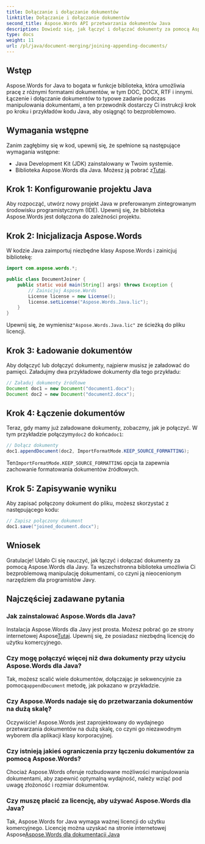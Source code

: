 ```yaml
---
title: Dołączanie i dołączanie dokumentów
linktitle: Dołączanie i dołączanie dokumentów
second_title: Aspose.Words API przetwarzania dokumentów Java
description: Dowiedz się, jak łączyć i dołączać dokumenty za pomocą Aspose.Words dla Java. Przewodnik krok po kroku z przykładami kodu do wydajnej manipulacji dokumentami.
type: docs
weight: 11
url: /pl/java/document-merging/joining-appending-documents/
---
```


## Wstęp

Aspose.Words for Java to bogata w funkcje biblioteka, która umożliwia pracę z różnymi formatami dokumentów, w tym DOC, DOCX, RTF i innymi. Łączenie i dołączanie dokumentów to typowe zadanie podczas manipulowania dokumentami, a ten przewodnik dostarczy Ci instrukcji krok po kroku i przykładów kodu Java, aby osiągnąć to bezproblemowo.

## Wymagania wstępne

Zanim zagłębimy się w kod, upewnij się, że spełnione są następujące wymagania wstępne:

- Java Development Kit (JDK) zainstalowany w Twoim systemie.
-  Biblioteka Aspose.Words dla Java. Możesz ją pobrać z[Tutaj](https://releases.aspose.com/words/java/).

## Krok 1: Konfigurowanie projektu Java

Aby rozpocząć, utwórz nowy projekt Java w preferowanym zintegrowanym środowisku programistycznym (IDE). Upewnij się, że biblioteka Aspose.Words jest dołączona do zależności projektu.

## Krok 2: Inicjalizacja Aspose.Words

W kodzie Java zaimportuj niezbędne klasy Aspose.Words i zainicjuj bibliotekę:

```java
import com.aspose.words.*;

public class DocumentJoiner {
    public static void main(String[] args) throws Exception {
        // Zainicjuj Aspose.Words
        License license = new License();
        license.setLicense("Aspose.Words.Java.lic");
    }
}
```

 Upewnij się, że wymienisz`"Aspose.Words.Java.lic"` ze ścieżką do pliku licencji.

## Krok 3: Ładowanie dokumentów

Aby dołączyć lub dołączyć dokumenty, najpierw musisz je załadować do pamięci. Załadujmy dwa przykładowe dokumenty dla tego przykładu:

```java
// Załaduj dokumenty źródłowe
Document doc1 = new Document("document1.docx");
Document doc2 = new Document("document2.docx");
```

## Krok 4: Łączenie dokumentów

 Teraz, gdy mamy już załadowane dokumenty, zobaczmy, jak je połączyć. W tym przykładzie połączymy`doc2` do końca`doc1`:

```java
// Dołącz dokumenty
doc1.appendDocument(doc2, ImportFormatMode.KEEP_SOURCE_FORMATTING);
```

 Ten`ImportFormatMode.KEEP_SOURCE_FORMATTING` opcja ta zapewnia zachowanie formatowania dokumentów źródłowych.

## Krok 5: Zapisywanie wyniku

Aby zapisać połączony dokument do pliku, możesz skorzystać z następującego kodu:

```java
// Zapisz połączony dokument
doc1.save("joined_document.docx");
```

## Wniosek

Gratulacje! Udało Ci się nauczyć, jak łączyć i dołączać dokumenty za pomocą Aspose.Words dla Javy. Ta wszechstronna biblioteka umożliwia Ci bezproblemową manipulację dokumentami, co czyni ją nieocenionym narzędziem dla programistów Javy.

## Najczęściej zadawane pytania

### Jak zainstalować Aspose.Words dla Java?

 Instalacja Aspose.Words dla Javy jest prosta. Możesz pobrać go ze strony internetowej Aspose[Tutaj](https://releases.aspose.com/words/java/). Upewnij się, że posiadasz niezbędną licencję do użytku komercyjnego.

### Czy mogę połączyć więcej niż dwa dokumenty przy użyciu Aspose.Words dla Java?

 Tak, możesz scalić wiele dokumentów, dołączając je sekwencyjnie za pomocą`appendDocument` metodę, jak pokazano w przykładzie.

### Czy Aspose.Words nadaje się do przetwarzania dokumentów na dużą skalę?

Oczywiście! Aspose.Words jest zaprojektowany do wydajnego przetwarzania dokumentów na dużą skalę, co czyni go niezawodnym wyborem dla aplikacji klasy korporacyjnej.

### Czy istnieją jakieś ograniczenia przy łączeniu dokumentów za pomocą Aspose.Words?

Chociaż Aspose.Words oferuje rozbudowane możliwości manipulowania dokumentami, aby zapewnić optymalną wydajność, należy wziąć pod uwagę złożoność i rozmiar dokumentów.

### Czy muszę płacić za licencję, aby używać Aspose.Words dla Java?

 Tak, Aspose.Words for Java wymaga ważnej licencji do użytku komercyjnego. Licencję można uzyskać na stronie internetowej Aspose[Aspose.Words dla dokumentacji Java](https://reference.aspose.com/words/java/)